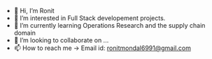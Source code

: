 - 👋 Hi, I’m Ronit
- 👀 I’m interested in Full Stack developement projects. 
- 🌱 I’m currently learning Operations Research and the supply chain domain
- 💞️ I’m looking to collaborate on ...
- 📫 How to reach me -> Email id: ronitmondal6991@gmail.com

<!---
leoron34/leoron34 is a ✨ special ✨ repository because its `README.md` (this file) appears on your GitHub profile.
You can click the Preview link to take a look at your changes.
--->
